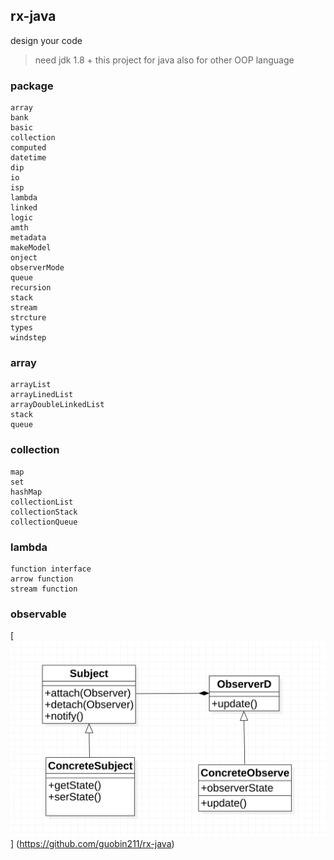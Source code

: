 ## rx-java

design your code
    
> need jdk 1.8 +
> this project for java
> also for other OOP language



### package
    array
    bank
    basic
    collection
    computed
    datetime
    dip
    io
    isp
    lambda
    linked
    logic
    amth
    metadata
    makeModel
    onject
    observerMode
    queue
    recursion
    stack
    stream
    strcture
    types
    windstep
    
### array
    
    arrayList
    arrayLinedList
    arrayDoubleLinkedList
    stack
    queue
    
### collection
    
    map
    set
    hashMap
    collectionList
    collectionStack
    collectionQueue
    
### lambda

    function interface
    arrow function
    stream function

### observable

[![observable](https://github.com/guobin211/rx-java/blob/master/design/observer.png)]
(https://github.com/guobin211/rx-java)
